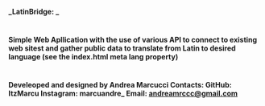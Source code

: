 **_LatinBridge: _**
#
#
#
#
**Simple Web Apllication with the use of various API to connect to existing web sitest and gather public data to translate from Latin to desired 
language (see the index.html meta lang property)**
#
#
#
#
**Develeoped and designed by Andrea Marcucci
Contacts: 
    GitHub: ItzMarcu
    Instagram: marcuandre_
    Email: andreamrccc@gmail.com**